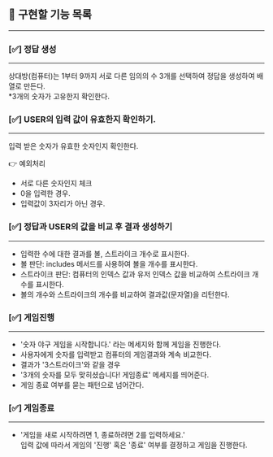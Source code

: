 ## 📝 구현할 기능 목록

---

### [✅] 정답 생성

---

상대방(컴퓨터)는 1부터 9까지 서로 다른 임의의 수 3개를 선택하여 정답을 생성하여 배열로 만든다.<br>
\*3개의 숫자가 고유한지 확인한다.

### [✅] USER의 입력 값이 유효한지 확인하기.

---

입력 받은 숫자가 유효한 숫자인지 확인한다.

👉 예외처리

- 서로 다른 숫자인지 체크
- 0을 입력한 경우.
- 입력값이 3자리가 아닌 경우.

### [✅] 정답과 USER의 값을 비교 후 결과 생성하기

---

- 입력한 수에 대한 결과를 볼, 스트라이크 개수로 표시한다.
- 볼 판단: includes 메서드를 사용하여 볼을 개수를 표시한다.
- 스트라이크 판단: 컴퓨터의 인덱스 값과 유저 인덱스 값을 비교하여 스트라이크 개수를 표시한다.
- 볼의 개수와 스트라이크의 개수를 비교하여 결과값(문자열)을 리턴한다.

### [✅] 게임진행

---

- '숫자 야구 게임을 시작합니다.' 라는 메세지와 함께 게임을 진행한다.
- 사용자에게 숫자를 입력받고 컴퓨터의 게임결과와 계속 비교한다.
- 결과가 '3스트라이크'와 같을 경우
- '3개의 숫자를 모두 맞히셨습니다! 게임종료' 메세지를 띄어준다.
- 게임 종료 여부를 묻는 패턴으로 넘어간다.

### [✅] 게임종료

---

- '게임을 새로 시작하려면 1, 종료하려면 2를 입력하세요.' <br>
  입력 값에 따라서 게임의 '진행' 혹은 '종료' 여부를 결정하고 게임을 진행한다.

